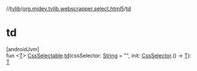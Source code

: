 //[tvlib](../../index.md)/[org.mjdev.tvlib.webscrapper.select.html5](index.md)/[td](td.md)

# td

[androidJvm]\
fun &lt;[T](td.md)&gt; [CssSelectable](../org.mjdev.tvlib.webscrapper.select/-css-selectable/index.md).[td](td.md)(cssSelector: [String](https://kotlinlang.org/api/latest/jvm/stdlib/kotlin/-string/index.html) = &quot;&quot;, init: [CssSelector](../org.mjdev.tvlib.webscrapper.select/-css-selector/index.md).() -&gt; [T](td.md)): [T](td.md)
